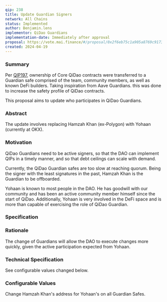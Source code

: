 ```yaml
---
qip: 238
title: Update Guardian Signers
network: All Chains
status: Implemented
author: Benjamin.lens
implementor: QiDao Guardians
implementation-date: Immediately after approval
proposal: https://vote.mai.finance/#/proposal/0x2f6eb75c1a905a8769c9173253bc6bd05611837e0feefab023608eb8c0a2e927
created: 2024-04-19
---
```


### Summary

Per [QIP197](https://vote.mai.finance/#/proposal/0xfaad5534b3c12056d6152c57824a9cde3636f5516418a3fec10bb582a5afd557), ownership of Core QiDao contracts were transferred to a Guardian safe comprised of the team, community members, as well as known DeFi builders. Taking inspiration from Aave Guardians. this was done to increase the safety profile of QiDao contracts.

This proposal aims to update who participates in QiDao Guardians.

### Abstract

The update involves replacing Hamzah Khan (ex-Polygon) with Yohaan (currently at OKX).

### Motivation

QiDao Guardians need to be active signers, so that the DAO can implement QIPs in a timely manner, and so that debt ceilings can scale with demand.

Currently, the QiDao Guardian safes are too slow at reaching quorum. Being the signer with the least signatures in the past, Hamzah Khan is the Guardian to be offboarded.

Yohaan is known to most people in the DAO. He has goodwill with our community and has been an active community member himself since the start of QiDao. Additionally, Yohaan is very involved in the DeFi space and is more than capable of exercising the role of QiDao Guardian.

### Specification

### Rationale

The change of Guardians will allow the DAO to execute changes more quickly, given the active participation expected from Yohaan.

### Technical Specification

See configurable values changed below.

### Configurable Values

Change Hamzah Khan's address for Yohaan's on all Guardian Safes.
